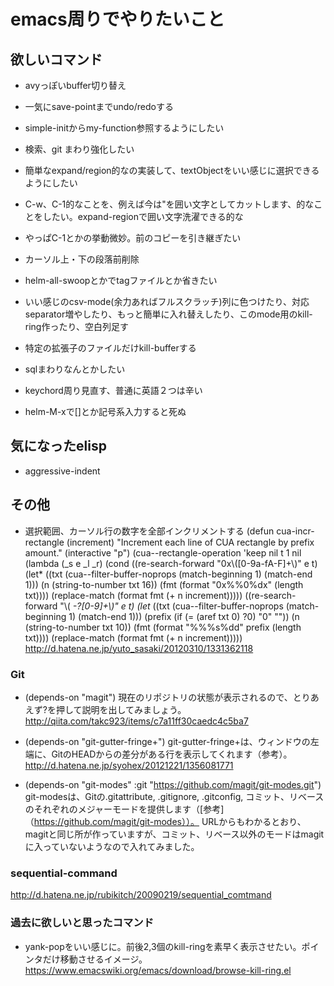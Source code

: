# emacs周りでやりたいこと

## 欲しいコマンド
- avyっぽいbuffer切り替え
- 一気にsave-pointまでundo/redoする
- simple-initからmy-function参照するようにしたい
- 検索、git まわり強化したい
- 簡単なexpand/region的なの実装して、textObjectをいい感じに選択できるようにしたい
- C-w、C-1的なことを、例えば今は"を囲い文字としてカットします、的なことをしたい。expand-regionで囲い文字洗濯できる的な
- やっぱC-1とかの挙動微妙。前のコピーを引き継ぎたい
- カーソル上・下の段落前削除
- helm-all-swoopとかでtagファイルとか省きたい
- いい感じのcsv-mode(余力あればフルスクラッチ)列に色つけたり、対応separator増やしたり、もっと簡単に入れ替えしたり、このmode用のkill-ring作ったり、空白列足す

- 特定の拡張子のファイルだけkill-bufferする
- sqlまわりなんとかしたい
- keychord周り見直す、普通に英語２つは辛い
- helm-M-xで[]とか記号系入力すると死ぬ


## 気になったelisp
- aggressive-indent



## その他
- 選択範囲、カーソル行の数字を全部インクリメントする
(defun cua-incr-rectangle (increment)
  "Increment each line of CUA rectangle by prefix amount."
  (interactive "p")
  (cua--rectangle-operation 'keep nil t 1 nil
     (lambda (_s e _l _r)
        (cond
         ((re-search-forward "0x\\([0-9a-fA-F]+\\)" e t)
          (let* ((txt (cua--filter-buffer-noprops (match-beginning 1) (match-end 1)))
                 (n (string-to-number txt 16))
                 (fmt (format "0x%%0%dx" (length txt))))
            (replace-match (format fmt (+ n increment)))))
         ((re-search-forward "\\( *-?[0-9]+\\)" e t)
          (let* ((txt (cua--filter-buffer-noprops (match-beginning 1) (match-end 1)))
                 (prefix (if (= (aref txt 0) ?0) "0" ""))
                 (n (string-to-number txt 10))
                 (fmt (format "%%%s%dd" prefix (length txt))))
            (replace-match (format fmt (+ n increment)))))
 http://d.hatena.ne.jp/yuto_sasaki/20120310/1331362118


### Git
- (depends-on "magit")
現在のリポジトリの状態が表示されるので、とりあえず?を押して説明を出してみましょう。
http://qiita.com/takc923/items/c7a11ff30caedc4c5ba7

- (depends-on "git-gutter-fringe+")
git-gutter-fringe+は、ウィンドウの左端に、GitのHEADからの差分がある行を表示してくれます（参考）。
http://d.hatena.ne.jp/syohex/20121221/1356081771

- (depends-on "git-modes" :git "https://github.com/magit/git-modes.git")
git-modesは、Gitの.gitattribute, .gitignore, .gitconfig, コミット、リベースのそれぞれのメジャーモードを提供します（[参考]（https://github.com/magit/git-modes））。
URLからもわかるとおり、magitと同じ所が作っていますが、コミット、リベース以外のモードはmagitに入っていないようなので入れてみました。


### sequential-command
http://d.hatena.ne.jp/rubikitch/20090219/sequential_comtmand


### 過去に欲しいと思ったコマンド
- yank-popをいい感じに。前後2,3個のkill-ringを素早く表示させたい。ポインタだけ移動させるイメージ。https://www.emacswiki.org/emacs/download/browse-kill-ring.el
